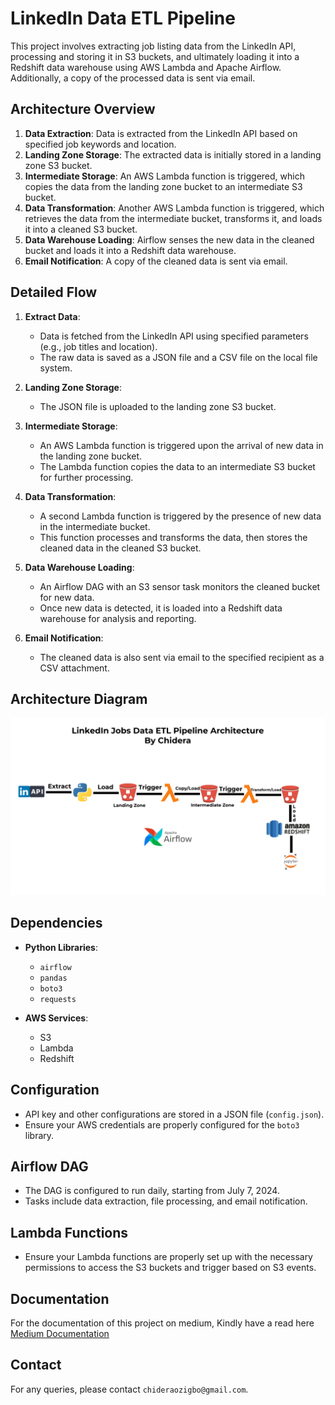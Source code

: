 # LinkedIn Data ETL Pipeline

This project involves extracting job listing data from the LinkedIn API, processing and storing it in S3 buckets, and ultimately loading it into a Redshift data warehouse using AWS Lambda and Apache Airflow. Additionally, a copy of the processed data is sent via email.

## Architecture Overview

1. **Data Extraction**: Data is extracted from the LinkedIn API based on specified job keywords and location.
2. **Landing Zone Storage**: The extracted data is initially stored in a landing zone S3 bucket.
3. **Intermediate Storage**: An AWS Lambda function is triggered, which copies the data from the landing zone bucket to an intermediate S3 bucket.
4. **Data Transformation**: Another AWS Lambda function is triggered, which retrieves the data from the intermediate bucket, transforms it, and loads it into a cleaned S3 bucket.
5. **Data Warehouse Loading**: Airflow senses the new data in the cleaned bucket and loads it into a Redshift data warehouse.
6. **Email Notification**: A copy of the cleaned data is sent via email.

## Detailed Flow

1. **Extract Data**:
    - Data is fetched from the LinkedIn API using specified parameters (e.g., job titles and location).
    - The raw data is saved as a JSON file and a CSV file on the local file system.

2. **Landing Zone Storage**:
    - The JSON file is uploaded to the landing zone S3 bucket.

3. **Intermediate Storage**:
    - An AWS Lambda function is triggered upon the arrival of new data in the landing zone bucket.
    - The Lambda function copies the data to an intermediate S3 bucket for further processing.

4. **Data Transformation**:
    - A second Lambda function is triggered by the presence of new data in the intermediate bucket.
    - This function processes and transforms the data, then stores the cleaned data in the cleaned S3 bucket.

5. **Data Warehouse Loading**:
    - An Airflow DAG with an S3 sensor task monitors the cleaned bucket for new data.
    - Once new data is detected, it is loaded into a Redshift data warehouse for analysis and reporting.

6. **Email Notification**:
    - The cleaned data is also sent via email to the specified recipient as a CSV attachment.

## Architecture Diagram

![Architecture Diagram](architecture.png)

## Dependencies

- **Python Libraries**:
    - `airflow`
    - `pandas`
    - `boto3`
    - `requests`

- **AWS Services**:
    - S3
    - Lambda
    - Redshift

## Configuration

- API key and other configurations are stored in a JSON file (`config.json`).
- Ensure your AWS credentials are properly configured for the `boto3` library.

## Airflow DAG

- The DAG is configured to run daily, starting from July 7, 2024.
- Tasks include data extraction, file processing, and email notification.

## Lambda Functions

- Ensure your Lambda functions are properly set up with the necessary permissions to access the S3 buckets and trigger based on S3 events.

## Documentation

For the documentation of this project on medium, Kindly have a read here [Medium Documentation](https://medium.com/@chideraozigbo/linkedin-jobs-data-etl-pipeline-190e10810fa1)

## Contact

For any queries, please contact `chideraozigbo@gmail.com`.
